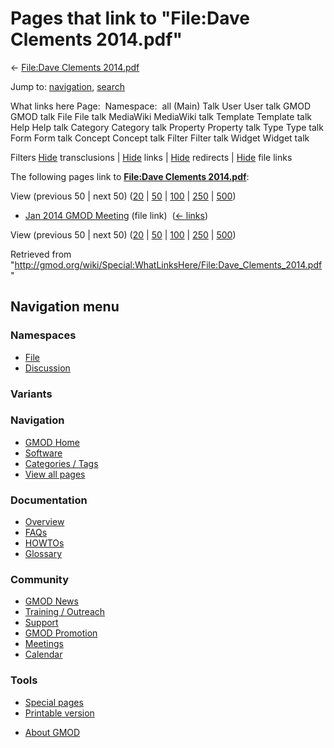 <div id="mw-page-base" class="noprint">

</div>

<div id="mw-head-base" class="noprint">

</div>

<div id="content" class="mw-body" role="main">

<span id="top"></span>

<div id="mw-js-message" style="display:none;">

</div>



# <span dir="auto">Pages that link to "File:Dave Clements 2014.pdf"</span>

<div id="bodyContent">

<div id="contentSub">

← [File:Dave Clements
2014.pdf](/wiki/File:Dave_Clements_2014.pdf "File:Dave Clements 2014.pdf")

</div>

<div id="jump-to-nav" class="mw-jump">

Jump to: [navigation](#mw-navigation), [search](#p-search)

</div>

<div id="mw-content-text">

What links here Page:  Namespace:  all (Main) Talk User User talk GMOD
GMOD talk File File talk MediaWiki MediaWiki talk Template Template talk
Help Help talk Category Category talk Property Property talk Type Type
talk Form Form talk Concept Concept talk Filter Filter talk Widget
Widget talk

Filters
[Hide](/mediawiki/index.php?title=Special:WhatLinksHere/File:Dave_Clements_2014.pdf&hidetrans=1 "Special:WhatLinksHere/File:Dave Clements 2014.pdf")
transclusions \|
[Hide](/mediawiki/index.php?title=Special:WhatLinksHere/File:Dave_Clements_2014.pdf&hidelinks=1 "Special:WhatLinksHere/File:Dave Clements 2014.pdf")
links \|
[Hide](/mediawiki/index.php?title=Special:WhatLinksHere/File:Dave_Clements_2014.pdf&hideredirs=1 "Special:WhatLinksHere/File:Dave Clements 2014.pdf")
redirects \|
[Hide](/mediawiki/index.php?title=Special:WhatLinksHere/File:Dave_Clements_2014.pdf&hideimages=1 "Special:WhatLinksHere/File:Dave Clements 2014.pdf")
file links

The following pages link to **[File:Dave Clements
2014.pdf](/wiki/File:Dave_Clements_2014.pdf "File:Dave Clements 2014.pdf")**:

View (previous 50 \| next 50)
([20](/mediawiki/index.php?title=Special:WhatLinksHere/File:Dave_Clements_2014.pdf&limit=20 "Special:WhatLinksHere/File:Dave Clements 2014.pdf")
\|
[50](/mediawiki/index.php?title=Special:WhatLinksHere/File:Dave_Clements_2014.pdf&limit=50 "Special:WhatLinksHere/File:Dave Clements 2014.pdf")
\|
[100](/mediawiki/index.php?title=Special:WhatLinksHere/File:Dave_Clements_2014.pdf&limit=100 "Special:WhatLinksHere/File:Dave Clements 2014.pdf")
\|
[250](/mediawiki/index.php?title=Special:WhatLinksHere/File:Dave_Clements_2014.pdf&limit=250 "Special:WhatLinksHere/File:Dave Clements 2014.pdf")
\|
[500](/mediawiki/index.php?title=Special:WhatLinksHere/File:Dave_Clements_2014.pdf&limit=500 "Special:WhatLinksHere/File:Dave Clements 2014.pdf"))

- [Jan 2014 GMOD
  Meeting](/wiki/Jan_2014_GMOD_Meeting "Jan 2014 GMOD Meeting") (file
  link) ‎ <span class="mw-whatlinkshere-tools">([←
  links](/mediawiki/index.php?title=Special:WhatLinksHere&target=Jan+2014+GMOD+Meeting "Special:WhatLinksHere"))</span>

View (previous 50 \| next 50)
([20](/mediawiki/index.php?title=Special:WhatLinksHere/File:Dave_Clements_2014.pdf&limit=20 "Special:WhatLinksHere/File:Dave Clements 2014.pdf")
\|
[50](/mediawiki/index.php?title=Special:WhatLinksHere/File:Dave_Clements_2014.pdf&limit=50 "Special:WhatLinksHere/File:Dave Clements 2014.pdf")
\|
[100](/mediawiki/index.php?title=Special:WhatLinksHere/File:Dave_Clements_2014.pdf&limit=100 "Special:WhatLinksHere/File:Dave Clements 2014.pdf")
\|
[250](/mediawiki/index.php?title=Special:WhatLinksHere/File:Dave_Clements_2014.pdf&limit=250 "Special:WhatLinksHere/File:Dave Clements 2014.pdf")
\|
[500](/mediawiki/index.php?title=Special:WhatLinksHere/File:Dave_Clements_2014.pdf&limit=500 "Special:WhatLinksHere/File:Dave Clements 2014.pdf"))

</div>

<div class="printfooter">

Retrieved from
"<http://gmod.org/wiki/Special:WhatLinksHere/File:Dave_Clements_2014.pdf>"

</div>

<div id="catlinks" class="catlinks catlinks-allhidden">

</div>

<div class="visualClear">

</div>

</div>

</div>

<div id="mw-navigation">

## Navigation menu

<div id="mw-head">



<div id="left-navigation">

<div id="p-namespaces" class="vectorTabs" role="navigation"
aria-labelledby="p-namespaces-label">

### Namespaces

- <span id="ca-nstab-image"><a href="/wiki/File:Dave_Clements_2014.pdf" accesskey="c"
  title="View the file page [c]">File</a></span>
- <span id="ca-talk"><a
  href="/mediawiki/index.php?title=File_talk:Dave_Clements_2014.pdf&amp;action=edit&amp;redlink=1"
  accesskey="t"
  title="Discussion about the content page [t]">Discussion</a></span>

</div>

<div id="p-variants" class="vectorMenu emptyPortlet" role="navigation"
aria-labelledby="p-variants-label">

### 

### Variants[](#)

<div class="menu">

</div>

</div>

</div>

<div id="right-navigation">





</div>



</div>

</div>

</div>

<div id="mw-panel">

<div id="p-logo" role="banner">

<a href="/wiki/Main_Page"
style="background-image: url(http://gmod.org/images/GMOD-cogs.png);"
title="Visit the main page"></a>

</div>

<div id="p-Navigation" class="portal" role="navigation"
aria-labelledby="p-Navigation-label">

### Navigation

<div class="body">

- <span id="n-GMOD-Home">[GMOD Home](/wiki/Main_Page)</span>
- <span id="n-Software">[Software](/wiki/GMOD_Components)</span>
- <span id="n-Categories-.2F-Tags">[Categories /
  Tags](/wiki/Categories)</span>
- <span id="n-View-all-pages">[View all
  pages](/wiki/Special:AllPages)</span>

</div>

</div>

<div id="p-Documentation" class="portal" role="navigation"
aria-labelledby="p-Documentation-label">

### Documentation

<div class="body">

- <span id="n-Overview">[Overview](/wiki/Overview)</span>
- <span id="n-FAQs">[FAQs](/wiki/Category:FAQ)</span>
- <span id="n-HOWTOs">[HOWTOs](/wiki/Category:HOWTO)</span>
- <span id="n-Glossary">[Glossary](/wiki/Glossary)</span>

</div>

</div>

<div id="p-Community" class="portal" role="navigation"
aria-labelledby="p-Community-label">

### Community

<div class="body">

- <span id="n-GMOD-News">[GMOD News](/wiki/GMOD_News)</span>
- <span id="n-Training-.2F-Outreach">[Training /
  Outreach](/wiki/Training_and_Outreach)</span>
- <span id="n-Support">[Support](/wiki/Support)</span>
- <span id="n-GMOD-Promotion">[GMOD
  Promotion](/wiki/GMOD_Promotion)</span>
- <span id="n-Meetings">[Meetings](/wiki/Meetings)</span>
- <span id="n-Calendar">[Calendar](/wiki/Calendar)</span>

</div>

</div>

<div id="p-tb" class="portal" role="navigation"
aria-labelledby="p-tb-label">

### Tools

<div class="body">

- <span id="t-specialpages"><a href="/wiki/Special:SpecialPages" accesskey="q"
  title="A list of all special pages [q]">Special pages</a></span>
- <span id="t-print"><a
  href="/mediawiki/index.php?title=Special:WhatLinksHere/File:Dave_Clements_2014.pdf&amp;printable=yes"
  rel="alternate" accesskey="p"
  title="Printable version of this page [p]">Printable version</a></span>

</div>

</div>

</div>

</div>

<div id="footer" role="contentinfo">

- <span id="footer-places-about">[About
  GMOD](/wiki/GMOD:About "GMOD:About")</span>

<!-- -->






</div>
